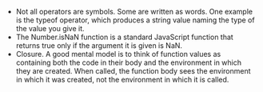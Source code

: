 * Not all operators are symbols. Some are written as words. One example is the typeof operator, which produces a string value naming the type of the value you give it.
* The Number.isNaN function is a standard JavaScript function that returns true only if the argument it is given is NaN.
* Closure. A good mental model is to think of function values as containing both the code in their body and the environment in which they are created. When called, the function body sees the environment in which it was created, not the environment in which it is called.
